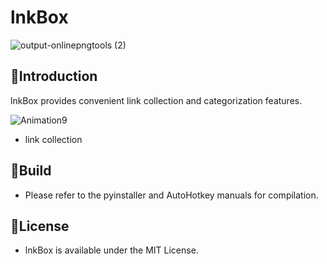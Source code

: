 # lnkBox
![output-onlinepngtools (2)](https://github.com/VerdantC/lnkBox/assets/134343920/b73908f7-43bc-437f-8ca0-91109b8610d7)


## 📑Introduction

lnkBox provides convenient link collection and categorization features.

![Animation9](https://github.com/VerdantC/lnkBox/assets/134343920/b03f38f1-4727-4562-9a1b-9e40f7899960)
- link collection



## 📖Build



- Please refer to the pyinstaller and AutoHotkey manuals for compilation.





## 📜License

- lnkBox is available under the MIT License.







